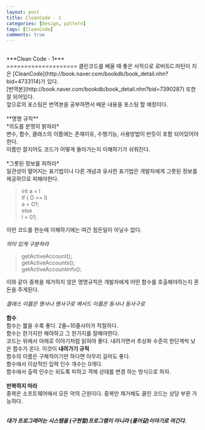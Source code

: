 ```yaml
---
layout: post
title: CleanCode - 1
categories: [Design, pattern]
tags: [CleanCode]
comments: true
---
```


<br />
***Clean Code - 1***<br />
====================
클린코드를 배울 때 좋은 서적으로 로버트C.마틴이 지은 [CleanCode](http://book.naver.com/bookdb/book_detail.nhn?bid=4733114)가 있다.<br />
[번역본](http://book.naver.com/bookdb/book_detail.nhn?bid=7390287) 또한 잘 되어있다.<br />
앞으로의 포스팅은 번역본을 공부하면서 배운 내용을 포스팅 할 예정이다.<br /><br />
**명명 규칙**<br />
*의도를 분명히 밝혀라*<br />
변수, 함수, 클래스의 이름에는 존재이유, 수행기능, 사용방법이 반듯이 포함 되어있어야 한다.<br />
이름만 잘지어도 코드가 어떻게 돌아가는지 이해하기가 쉬워진다.<br /><br />
*그릇된 정보를 피하라*<br />
일관성이 떨어지는 표기법이나 다른 개념과 유사한 표기법은 개발자에게 그릇된 정보를 제공하므로 피해야한다.<br />

>int a = l<br />
>if ( O == l)<br />
>a = O1;<br />
>else<br />
>l = 01;<br />

이런 코드를 한눈에 이해하기에는 여간 힘든일이 아닐수 없다.<br /><br />
*의미 있게 구분하라*<br />

>getActiveAccount();<br />
>getActiveAccounts();<br />
>getActiveAccountinfo();<br />

이와 같이 중복을 제거하지 않은 명명규칙은 개발자에게 어떤 함수를 호출해야하는지 혼돈을 주게된다.<br /><br />
*클래스 이름은 명사나 명사구로 메서드 이름은 동사나 동사구로*<br /><br />
**함수**<br />
함수는 짧을 수록 좋다. 2줄~10줄사이가 적절하다.<br />
함수는 한가지만 해야하고 그 한가지를 잘해야한다.<br />
코드는 위에서 아래로 이야기처럼 읽혀야 좋다. 내려가면서 추상화 수준히 한단계씩 낮은 함수가 온다. 이것이 **내려가기 규칙**<br />
함수의 이름은 구체적이기만 하다면 아무리 길어도 좋다.<br />
함수에서 이상적인 입력 인수 개수는 0개다.<br />
함수에서 출력 인수는 되도록 피하고 객체 상태를 변경 하는 방식으로 하자.<br /><br />
**반복하지 마라**<br />
중복은 소프트웨어에서 모든 악의 근원이다. 중복만 제거해도 클린 코드는 상당 부문 가능하다.<br /><br />

***대가 프로그래머는 시스템을 (구현할)프로그램이 아니라 (풀어갈)이야기로 여긴다.***
